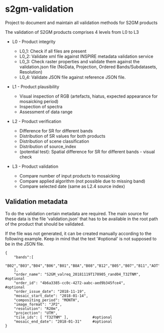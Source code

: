# s2gm-validation

Project to document and maintain all validation methods for S2GM products

The validation of S2GM products comprises 4 levels from L0 to L3

- L0 - Product integrity
    - L0_1: Check if all files are present
    - L0_2: Validate xml file against INSPIRE metadata validation service
    - L0_3: Check raster properties and validate them against the validation.json file (NoData, Projection, Ordered Bands/Subdatasets, Resolution)
    - L0_4: Validate JSON file against reference JSON file.
    
- L1 - Product plausibility 
    - Visual inspection of RGB (artefacts, hiatus, expected appearance for mosaicking period)
    - Inspection of spectra
    - Assessment of data range
- L2 - Product verification 
    - Difference for SR for different bands
    - Distribution of SR values for both products
    - Distribution of scene classification
    - Distribution of source_index
    - (potential test): Spatial difference for SR for different bands - visual check
- L3 - Product validation
    - Compare number of input products to mosaicking
    - Compare applied algorithm (not possible due to missing band)
    - Compare selected date (same as L2.4 source index)


## Validation metadata

To do the validation certain metadata are required. The main source for these data is 
the file 'validation.json' that has to be available in the root path of the product 
that should be validated.

If the file was not generated, it can be created manually according to the following 
example. Keep in mind that the text '#optional' is not supposed to be in the JSON file.

```
{
	"bands":[
		"B02","B03","B04","B06","B01","B8A","B08","B12","B05","B07","B11","AOT","SCENE","INDEX","SNOW","SUN_ZENITH","VALID_OBS"
	],
	"order_name": "S2GM_valreq_20181119T170905_rand04_T32TNM",      #optional
	"order_id": "4b6a3385-cc0c-4272-aabc-aed9b345fce4",             #optional
	"order_issue_date": "2018-11-19",
	"mosaic_start_date": "2018-01-14",
	"compositing_period": "MONTH",	
	"image_format":	"JP2",
	"resolution": "R20m",
	"projection": "UTM", 
	"tile_ids": [ "T32TNM" ],           #optional
	"mosaic_end_date": "2018-01-31"     #optional
}
```